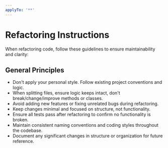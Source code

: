 ```yaml
---
applyTo: '**'
---
```


# Refactoring Instructions
When refactoring code, follow these guidelines to ensure maintainability and clarity:

## General Principles
- Don't apply your personal style. Follow existing project conventions and logic.
- When splitting files, ensure logic keeps intact, don't break/change/improve methods or classes.
- Avoid adding new features or fixing unrelated bugs during refactoring.
- Keep changes minimal and focused on structure, not functionality.
- Ensure all tests pass after refactoring to confirm no functionality is broken.
- Maintain consistent naming conventions and coding styles throughout the codebase.
- Document any significant changes in structure or organization for future reference.
